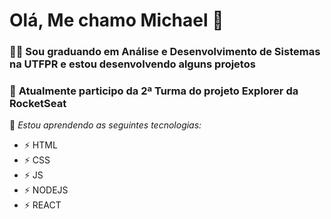 # Olá, Me chamo Michael 👋

### 🧑‍🎓 Sou graduando em Análise e Desenvolvimento de Sistemas na UTFPR e estou desenvolvendo alguns projetos 

### 🚀 **Atualmente participo da 2ª Turma do projeto Explorer da RocketSeat** 
🔭 _Estou aprendendo as seguintes tecnologias:_

- ⚡ HTML
- ⚡ CSS
- ⚡ JS
- ⚡ NODEJS
- ⚡ REACT
